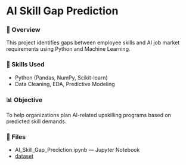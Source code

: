 # AI Skill Gap Prediction

### 📌 Overview
This project identifies gaps between employee skills and AI job market requirements using Python and Machine Learning.

### 🧠 Skills Used
- Python (Pandas, NumPy, Scikit-learn)
- Data Cleaning, EDA, Predictive Modeling

### 📊 Objective
To help organizations plan AI-related upskilling programs based on predicted skill demands.

### 📁 Files
- AI_Skill_Gap_Prediction.ipynb — Jupyter Notebook
- <a href="https://github.com/VimalKumar-03/AI_Skill_Gap_Prediction/blob/main/AI_Skill_Gap_Dataset_20000.csv">dataset</a>


